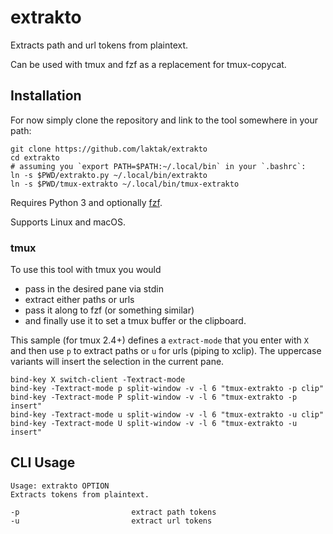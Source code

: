 
# extrakto

Extracts path and url tokens from plaintext.

Can be used with tmux and fzf as a replacement for tmux-copycat.

## Installation

For now simply clone the repository and link to the tool somewhere in your path:

```
git clone https://github.com/laktak/extrakto
cd extrakto
# assuming you `export PATH=$PATH:~/.local/bin` in your `.bashrc`:
ln -s $PWD/extrakto.py ~/.local/bin/extrakto
ln -s $PWD/tmux-extrakto ~/.local/bin/tmux-extrakto
```

Requires Python 3 and optionally [fzf](https://github.com/junegunn/fzf).

Supports Linux and macOS.

### tmux

To use this tool with tmux you would

- pass in the desired pane via stdin
- extract either paths or urls
- pass it along to fzf (or something similar)
- and finally use it to set a tmux buffer or the clipboard.

This sample (for tmux 2.4+) defines a `extract-mode` that you enter with `X` and then use `p` to extract paths or `u` for urls (piping to xclip). The uppercase variants will insert the selection in the current pane.

```
bind-key X switch-client -Textract-mode
bind-key -Textract-mode p split-window -v -l 6 "tmux-extrakto -p clip"
bind-key -Textract-mode P split-window -v -l 6 "tmux-extrakto -p insert"
bind-key -Textract-mode u split-window -v -l 6 "tmux-extrakto -u clip"
bind-key -Textract-mode U split-window -v -l 6 "tmux-extrakto -u insert"
```

## CLI Usage

```
Usage: extrakto OPTION
Extracts tokens from plaintext.

-p                         extract path tokens
-u                         extract url tokens
```


